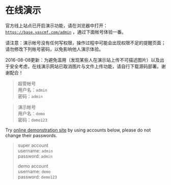 # 在线演示

官方线上站点已开启演示功能，请在浏览器中打开：[`https://base.yascmf.com/admin`](https://base.yascmf.com/admin) ，通过下面帐号体验一番。

请注意：演示帐号没有任何写权限，操作过程中可能会出现权限不足的提醒页面；请勿修改下列帐号密码，以免影响他人演示体验。

2016-08-08更新：为避免滥用（发现某些人在演示站上传不可描述图片）以及出于安全考虑，在线演示网站已取消图片与文件上传功能，请自行下载源码部署。谢谢配合！

>   超管帐号  
用户名：`admin`  
密码：`admin`  

>   演示帐号  
用户名：`demo`  
密码：`demo123`  

Try [online demonstration site](https://base.yascmf.com/admin) by using accounts below, please do not change their passwords.

>   super account  
>   username: `admin`  
>   password: `admin`  
>   
>   demo account  
>   username: `demo`  
>   password: `demo123`  

